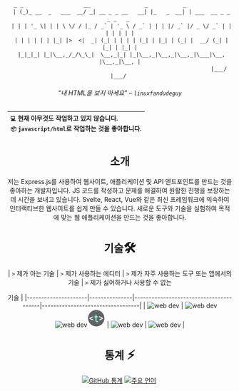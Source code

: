 <div align="center">

```brainfuck
  _ _                   __                 _           _                        
 | (_)_ __  _   ___  __/ _| __ _ _ __   __| |_   _  __| | ___  __ _ _   _ _   _ 
 | | | '_ \| | | \ \/ / |_ / _` | '_ \ / _` | | | |/ _` |/ _ \/ _` | | | | | | |
 | | | | | | |_| |>  <|  _| (_| | | | | (_| | |_| | (_| |  __/ (_| | |_| | |_| |
 |_|_|_| |_|\__,_/_/\_\_|  \__,_|_| |_|\__,_|\__,_|\__,_|\___|\__, |\__,_|\__, |
                                                              |___/       |___/ 
```

###### "내 HTML을 보지 마세요" – `linuxfandudeguy`

  | `💻`  현재 **아무것도** 작업하고 있지 않습니다.<br/>`📦`  `javascript/html`로 작업하는 것을 좋아합니다.</br> |
  |:---|

# `소개` 

저는 Express.js를 사용하여 웹사이트, 애플리케이션 및 API 엔드포인트를 만드는 것을 좋아하는 개발자입니다. JS 코드를 작성하고 문제를 해결하여 원활한 진행을 보장하는 데 시간을 보내고 있습니다. Svelte, React, Vue와 같은 최신 프레임워크에 익숙하여 인터랙티브한 웹사이트를 쉽게 만들 수 있습니다. 새로운 도구와 기술을 실험하여 목적에 맞는 웹 애플리케이션을 만드는 것을 좋아합니다.

# `기술`🛠
| `>` 제가 아는 기술 | `>` 제가 사용하는 에디터 | `>` 제가 자주 사용하는 도구 또는 앱에서의 기술 | `>` 제가 싫어하거나 사용할 수 없는

 기술 | 
|---------------------|---------------|----------------------------------------|----------------------------------|
| <img src="https://skillicons.dev/icons?i=html,js,react,vue,svelte,css,nodejs,python,rust" alt="web dev" height="40"/> | <img src="https://skillicons.dev/icons?i=sublime,vscode" alt="web dev" height="40"/><img src="https://upload.wikimedia.org/wikipedia/commons/thumb/8/8a/Gnu-nano.svg/1024px-Gnu-nano.svg.png" alt="web dev" height="40"/><img src="/assets/images/unnamed.png" alt="web dev" height="40"/> | <img src="https://skillicons.dev/icons?i=tailwind,npm,git,github,bootstrap,vercel,debian,express,obsidian" alt="web dev" height="40"/> | <img src="https://skillicons.dev/icons?i=electron,firebase,php,tauri" alt="web dev" height="40"/> |

# `통계` ⚡
  
  <a href="#">![GitHub 통계](https://github-readme-stats.vercel.app/api?username=linuxfandudeguy&theme=blueberry&count_private=true&hide_border=true&line_height=20)</a>
  <a href="#">![주요 언어](https://github-readme-stats.vercel.app/api/top-langs/?username=linuxfandudeguy&layout=compact&theme=blueberry&count_private=true&hide_border=true)</a>
  <img src="https://komarev.com/ghpvc/?username=linuxfandudeguy&style=for-the-badge&color=orange" alt=""/>


